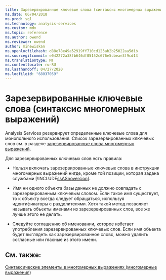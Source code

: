 ```yaml
---
title: Зарезервированные ключевые слова (синтаксис многомерных выражений) | Документация Майкрософт
ms.date: 06/04/2018
ms.prod: sql
ms.technology: analysis-services
ms.custom: mdx
ms.topic: reference
ms.author: owend
ms.reviewer: owend
author: minewiskan
ms.openlocfilehash: d88e78e49a52919ff710cd123ab2b25022aa5d1b
ms.sourcegitcommit: e042272a38fb646df05152c676e5cbeae3f9cd13
ms.translationtype: MT
ms.contentlocale: ru-RU
ms.lasthandoff: 04/27/2020
ms.locfileid: "68037059"
---
```

# <a name="reserved-keywords-mdx-syntax"></a>Зарезервированные ключевые слова (синтаксис многомерных выражений)


  Analysis Services резервирует определенные ключевые слова для монопольного использования. Список зарезервированных ключевых слов см. в разделе [зарезервированные слова многомерных выражений](../mdx/mdx-reserved-words.md).  
  
 Для зарезервированных ключевых слов есть правила:   
  
-   Нельзя включать зарезервированные ключевые слова в инструкции многомерных выражений нигде, кроме той позиции, которая задана службами [!INCLUDE[ssASnoversion](../includes/ssasnoversion-md.md)].  
  
-   Имя ни одного объекта базы данных не должно совпадать с зарезервированным ключевым словом. Если такое имя существует, то к объекту всегда следует обращаться, используя идентификаторы с разделителями.  Хотя такой метод позволяет называть объекты именами из зарезервированных слов, все же лучше этого не делать.   
  
-   Следуйте соглашению об именовании, которое избегает употребления зарезервированных ключевых слов. Если имя объекта будет выглядеть как зарезервированное слово, можно удалить согласные или гласные из этого имени.  
  
## <a name="see-also"></a>См. также:  
 [Синтаксические элементы в многомерных выражениях (многомерные выражения)](../mdx/mdx-syntax-elements-mdx.md)  
  
  
